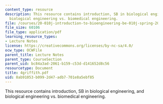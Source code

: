 ```yaml
---
content_type: resource
description: This resource contains introduction, SB in biological engineering, and
  biological engineering vs. biomedical engineering.
file: /courses/20-010j-introduction-to-bioengineering-be-010j-spring-2006/8ab91053b0992d47adb7701e8a5ebf85_4griffith.pdf
file_size: 60106
file_type: application/pdf
learning_resource_types:
- Lecture Notes
license: https://creativecommons.org/licenses/by-nc-sa/4.0/
ocw_type: OCWFile
parent_title: Lecture Notes
parent_type: CourseSection
parent_uid: bc84a3ad-2061-b159-c53d-d141652d8c56
resourcetype: Document
title: 4griffith.pdf
uid: 8ab91053-b099-2d47-adb7-701e8a5ebf85
---
```

This resource contains introduction, SB in biological engineering, and biological engineering vs. biomedical engineering.